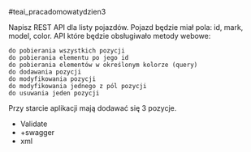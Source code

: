 #teai_pracadomowatydzien3

Napisz REST API dla listy pojazdów. Pojazd będzie miał pola: id, mark, model, color.
API które będzie obsługiwało metody webowe:

    do pobierania wszystkich pozycji
    do pobierania elementu po jego id
    do pobierania elementów w określonym kolorze (query)
    do dodawania pozycji
    do modyfikowania pozycji
    do modyfikowania jednego z pól pozycji
    do usuwania jeden pozycji

Przy starcie aplikacji mają dodawać się 3 pozycje.
+ Validate
+ +swagger
+ xml